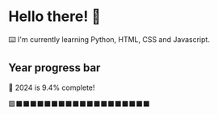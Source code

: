 # Hello there! 👋

⌨️ I'm currently learning Python, HTML, CSS and Javascript.

## Year progress bar

📅 2024 is 9.4% complete!

🟩⬛⬛⬛⬛⬛⬛⬛⬛⬛⬛⬛⬛⬛⬛⬛⬛⬛⬛⬛